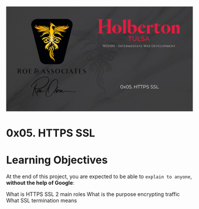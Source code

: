 ![0x05. HTTPS SSL](https://github.com/ronroeandassociates/assets/blob/master/images/0x05_https_ssl.png)

# 0x05. HTTPS SSL

# Learning Objectives

At the end of this project, you are expected to be able to `explain to anyone`, **without the help of Google**:

What is HTTPS SSL 2 main roles
What is the purpose encrypting traffic
What SSL termination means
